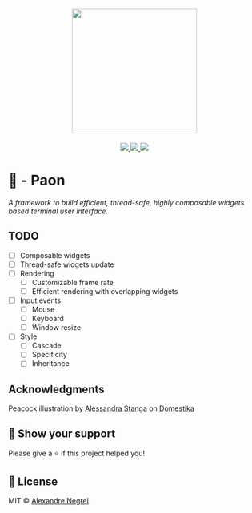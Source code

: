 <h1 align="center">
    <img height="250" src="https://raw.githubusercontent.com/negrel/ginger/master/.github/paon.webp">
</h1>

<p align="center">
	<a href="https://pkg.go.dev/github.com/negrel/timer">
		<img src="https://godoc.org/github.com/negrel/paon?status.svg">
	</a>
	<a href="https://goreportcard.com/badge/github.com/negrel/timer">
		<img src="https://goreportcard.com/badge/github.com/negrel/paon">
	</a>
	<a href="https://github.com/negrel/paon/raw/master/LICENSE">
		<img src="https://img.shields.io/badge/license-APACHE-blue">
	</a>
</p>

# :chicken: - Paon
*A framework to build efficient, thread-safe, highly composable widgets based terminal user interface.*

## TODO
- [ ] Composable widgets
- [ ] Thread-safe widgets update
- [ ] Rendering
	- [ ] Customizable frame rate
	- [ ] Efficient rendering with overlapping widgets
- [ ] Input events
	- [ ] Mouse
	- [ ] Keyboard
	- [ ] Window resize
- [ ] Style
	- [ ] Cascade
	- [ ] Specificity
	- [ ] Inheritance

## Acknowledgments

Peacock illustration by [Alessandra Stanga](https://www.domestika.org/en/alessandra_stanga) on
[Domestika](https://www.domestika.org/en/alessandra_stanga)

## :stars: Show your support

Please give a :star: if this project helped you!

## :scroll: License

MIT © [Alexandre Negrel](https://www.negrel.dev/)
